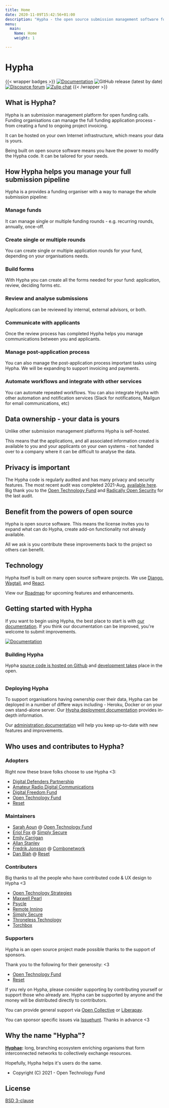 ```yaml
---
title: Home
date: 2020-11-09T15:42:56+01:00
description: "Hypha - the open source submission management software for open calls."
menu:
  main:
    Name: Home
    weight: 1

---
```


# Hypha

{{< wrapper badges >}}
[![Documentation](https://img.shields.io/badge/docs-hypha.app-purple)](https://docs.hypha.app/)
![GitHub release (latest by date)](https://img.shields.io/github/v/release/HyphaApp/hypha)
[![Discource forum](https://img.shields.io/badge/forum-we.hypha.app-orange)](https://we.hypha.app/)
[![Zulip chat](https://img.shields.io/badge/chat-chat.hypha.app-brightgreen)](https://chat.hypha.app/)
{{< /wrapper >}}


## What is Hypha?

Hypha is an submission management platform for open funding calls. Funding organisations can manage the full funding application process - from creating a fund to ongoing project invoicing.

It can be hosted on your own Internet infrastructure, which means your data is yours.

Being built on open source software means you have the power to modify the Hypha code. It can be tailored for your needs.

## How Hypha helps you manage your full submission pipeline

Hypha is a provides a funding organiser with a way to manage the whole submission pipeline:

### Manage funds

It can manage single or multiple funding rounds - e.g. recurring rounds, annually, once-off.

### Create single or multiple rounds

You can create single or multiple application rounds for your fund, depending on your organisations needs.

### Build forms

With Hypha you can create all the forms needed for your fund: application, review, deciding forms etc.

### Review and analyse submissions

Applications can be reviewed by internal, external advisors, or both.

### Communicate with applicants

Once the review process has completed Hypha helps you manage communications between you and applicants.

### Manage post-application process

You can also manage the post-application process important tasks using Hypha. We will be expanding to support invoicing and payments.

### Automate workflows and integrate with other services

You can automate repeated workflows. You can also integrate Hypha with other automation and notification services (Slack for notifications, Mailgun for email communications, etc)

## Data ownership - your data is yours

Unlike other submission management platforms Hypha is self-hosted.

This means that the applications, and all associated information created is available to you and your applicants on your own systems - not handed over to a company where it can be difficult to analyse the data.

## Privacy is important

The Hypha code is regularly audited and has many privacy and security features. The most recent audit was completed 2021-Aug, [available here](/reports/Radically_Open_Security_2021_Hypha.pdf). Big thank you to the [Open Technology Fund](https://www.opentech.fund) and [Radically Open Security](https://www.radicallyopensecurity.com/) for the last audit.

## Benefit from the powers of open source

Hypha is open source software. This means the license invites you to expand what can do Hypha, create add-on functionality not already available.

All we ask is you contribute these improvements back to the project so others can benefit.

## Technology

Hypha itself is built on many open source software projects. We use [Django](https://www.djangoproject.com/), [Wagtail](https://wagtail.io/), and [React](https://reactjs.org/).

View our [Roadmap](https://github.com/HyphaApp/hypha/wiki/Roadmap) for upcoming features and enhancements.

## Getting started with Hypha

If you want to begin using Hypha, the best place to start is with [our documentation](https://docs.hypha.app/). If you think our documentation can be improved, you're welcome to submit improvements.

[![Documentation](https://img.shields.io/badge/docs-hypha.app-purple)](https://docs.hypha.app/)

### Building Hypha

Hypha [source code is hosted on Github](https://github.com/HyphaApp/) and [development takes](https://github.com/HyphaApp/hypha/issues) place in the open.

[![<HyphaApp>](https://circleci.com/gh/HyphaApp/hypha.svg?style=shield)](https://circleci.com/gh/HyphaApp/hypha)
  
### Deploying Hypha

To support organisations having ownership over their data, Hypha can be deployed in a number of differe ways including - Heroku, Docker or on your own stand-alone server. Our [Hypha deployment documentation](https://docs.hypha.app/deployment) provides in-depth information.

Our [administration documentation](https://docs.hypha.app/administration) will help you keep up-to-date with new features and improvements.
    
## Who uses and contributes to Hypha?

### Adopters

Right now these brave folks choose to use Hypha <3:

- [Digital Defenders Partnership](https://www.digitaldefenders.org/)
- [Amateur Radio Digital Communications](https://www.ampr.org/)
- [Digital Freedom Fund](https://digitalfreedomfund.org/)
- [Open Technology Fund](https://www.opentech.fund/)
- [Reset](https://www.reset.tech/)

### Maintainers

- [Sarah Aoun](https://github.com/saoun) @ [Open Technology Fund](https://www.opentech.fund/)
- [Eriol Fox](https://erioldoesdesign.github.io/) @ [Simply Secure](https://simplysecure.org/)
- [Emily Carrigan](https://github.com/emlini)
- [Allan Stanley](https://github.com/killapop)
- [Fredrik Jonsson](https://github.com/frjo) @ [Combonetwork](https://www.combonet.se/)
- [Dan Blah](https://github.com/danblah) @ [Reset](https://www.reset.tech/)

### Contributers

Big thanks to all the people who have contributed code & UX design to Hypha <3

- [Open Technology Strategies](https://www.opentechstrategies.com)
- [Maxwell Pearl](https://maxwellpearl.com/)
- [Psycle](https://psycle.com/)
- [Remote Inning](https://www.remoteinning.com/)
- [Simply Secure](https://simplysecure.org/)
- [Throneless Technology](https://throneless.tech/)
- [Torchbox](https://www.torchbox.com/)

### Supporters

Hypha is an open source project made possible thanks to the support of sponsors.

Thank you to the following for their generosity: <3

- [Open Technology Fund](https://www.opentech.fund/)
- [Reset](https://www.reset.tech/)

If you rely on Hypha, please consider supporting by contributing yourself or support those who already are. Hypha can be supported by anyone and the money will be distributed directly to contributors.

You can provide general support via [Open Collective](https://opencollective.com/hypha) or [Liberapay](https://liberapay.com/hypha).

You can sponsor specific issues via [Issuehunt](https://issuehunt.io/r/OpenTechFund/hypha). Thanks in advance <3


## Why the name "Hypha"?

**[Hyphae](https://en.wikipedia.org/wiki/Mycorrhizal_network):** long, branching ecosystem enriching organisms that form interconnected networks to collectively exchange resources.

Hopefully, Hypha helps it's users do the same.

* Copyright (C) 2021 - Open Technology Fund

## License

[BSD 3-clause](https://github.com/HyphaApp/hypha/blob/main/LICENSE)
